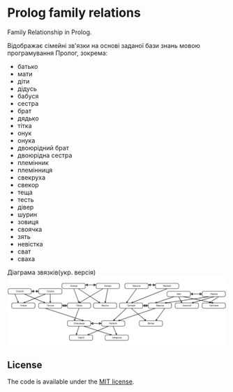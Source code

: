 # Prolog family relations

Family Relationship in Prolog.


Відображає сімейні зв'язки на основі заданої бази знань мовою програмування Пролог, зокрема:
- батько
- мати
- діти
- дідусь
- бабуся
- сестра
- брат
- дядько
- тітка
- онук
- онука
- двоюрідний брат
- двоюрідна сестра
- племінник
- племінниця
- свекруха
- свекор
- теща
- тесть
- дівер
- шурин
- зовиця
- своячка
- зять
- невістка
- сват
- сваха


Діаграма звязків(укр. версія)
![Family relations diagram](assets/relations-diagram.png)

## License

The code is available under the [MIT license](LICENSE).

